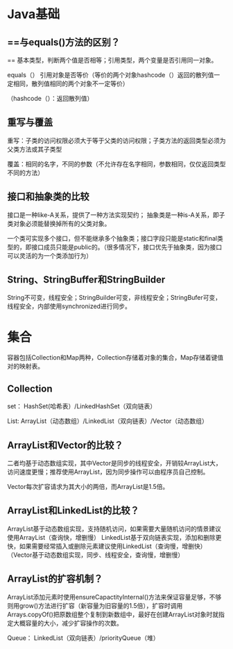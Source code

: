 # Java基础
## ==与equals()方法的区别？
==  基本类型，判断两个值是否相等；引用类型，两个变量是否引用同一对象。

equals（） 引用对象是否等价（等价的两个对象hashcode（）返回的散列值一定相同，散列值相同的两个对象不一定等价）

（hashcode（）：返回散列值）
## 重写与覆盖

重写：子类的访问权限必须大于等于父类的访问权限；子类方法的返回类型必须为父类方法或其子类型

覆盖：相同的名字，不同的参数（不允许存在名字相同，参数相同，仅仅返回类型不同的方法）

## 接口和抽象类的比较
接口是一种like-A关系，提供了一种方法实现契约；
抽象类是一种is-A关系，即子类对象必须能替换掉所有的父类对象。

一个类可实现多个接口，但不能继承多个抽象类；接口字段只能是static和final类型的，即接口成员只能是public的。（很多情况下，接口优先于抽象类，因为接口可以灵活的为一个类添加行为）

## String、StringBuffer和StringBuilder
String不可变，线程安全；StringBuilder可变，非线程安全；StringBufer可变，线程安全，内部使用synchronized进行同步。

# 集合
容器包括Collection和Map两种，Collection存储着对象的集合，Map存储着键值对的映射表。
## Collection
set：
HashSet(哈希表）/LinkedHashSet（双向链表）

List:
ArrayList（动态数组）/LinkedList（双向链表）/Vector（动态数组）
## ArrayList和Vector的比较？
二者均基于动态数组实现，其中Vector是同步的线程安全，开销较ArrayList大，访问速度更慢；推荐使用ArrayList，因为同步操作可以由程序员自己控制。

Vector每次扩容请求为其大小的两倍，而ArrayList是1.5倍。
## ArrayList和LinkedList的比较？
ArrayList基于动态数组实现，支持随机访问，如果需要大量随机访问的情景建议使用ArrayList（查询快，增删慢）
LinkedList基于双向链表实现，添加和删除更快，如果需要经常插入或删除元素建议使用LinkedList（查询慢，增删快）
（Vector基于动态数组实现，同步、线程安全，查询慢，增删慢）

## ArrayList的扩容机制？
ArrayList添加元素时使用ensureCapactityInternal()方法来保证容量足够，不够则用grow()方法进行扩容（新容量为旧容量的1.5倍），扩容时调用Arrays.copyOf()把原数组整个复制到新数组中，最好在创建ArrayList对象时就指定大概容量的大小，减少扩容操作的次数。

Queue：
LinkedList（双向链表）/priorityQueue（堆）





